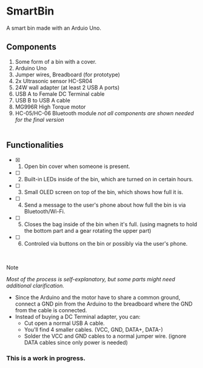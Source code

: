 # SmartBin <br/>
A smart bin made with an Arduio Uno.
## **Components** <br/>
  1. Some form of a bin with a cover.
  2. Arduino Uno <br/>
  3. Jumper wires, Breadboard (for prototype) <br/>
  4. 2x Ultrasonic sensor HC-SR04 <br/>
  5. 24W wall adapter (at least 2 USB A ports) <br/>
  6. USB A to Female DC Terminal cable <br/>
  7. USB B to USB A cable <br/>
  8. MG996R High Torque motor <br/>
  9. HC-05/HC-06 Bluetooth module
     *not all components are shown needed for the final version* <br/> <br/>
## **Functionalities** <br/>
  - [x] 1. Open bin cover when someone is present. <br/>
  - [ ] 2. Built-in LEDs inside of the bin, which are turned on in certain hours. <br/>
  - [ ] 3. Small OLED screen on top of the bin, which shows how full it is. <br/>
  - [ ] 4. Send a message to the user's phone about how full the bin is via Bluetooth/Wi-Fi. <br/>
  - [ ] 5. Closes the bag inside of the bin when it's full. (using magnets to hold the bottom part and a gear rotating the upper part) <br/>
  - [ ] 6. Controled via buttons on the bin or possibly via the user's phone. <br/> <br/>
##
> [!NOTE]
>   *Most of the process is self-explanatory, but some parts might need additional clarification.* <br/>
>   - Since the Arduino and the motor have to share a common ground, connect a GND pin from the Arduino to the breadboard where the GND from the cable is connected. <br/>
>   - Instead of buying a DC Terminal adapter, you can:
>     - Cut open a normal USB A cable. <br/>
>     - You'll find 4 smaller cables. (VCC, GND, DATA+, DATA-) <br/>
>     - Solder the VCC and GND cables to a normal jumper wire. (ignore DATA cables since only power is needed)
### This is a work in progress.

